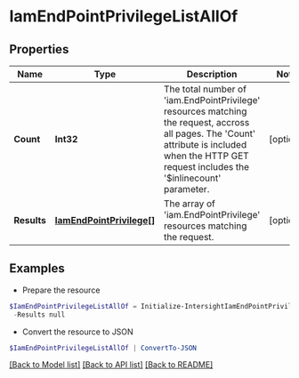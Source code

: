 # IamEndPointPrivilegeListAllOf
## Properties

Name | Type | Description | Notes
------------ | ------------- | ------------- | -------------
**Count** | **Int32** | The total number of &#39;iam.EndPointPrivilege&#39; resources matching the request, accross all pages. The &#39;Count&#39; attribute is included when the HTTP GET request includes the &#39;$inlinecount&#39; parameter. | [optional] 
**Results** | [**IamEndPointPrivilege[]**](IamEndPointPrivilege.md) | The array of &#39;iam.EndPointPrivilege&#39; resources matching the request. | [optional] 

## Examples

- Prepare the resource
```powershell
$IamEndPointPrivilegeListAllOf = Initialize-IntersightIamEndPointPrivilegeListAllOf  -Count null `
 -Results null
```

- Convert the resource to JSON
```powershell
$IamEndPointPrivilegeListAllOf | ConvertTo-JSON
```

[[Back to Model list]](../README.md#documentation-for-models) [[Back to API list]](../README.md#documentation-for-api-endpoints) [[Back to README]](../README.md)

